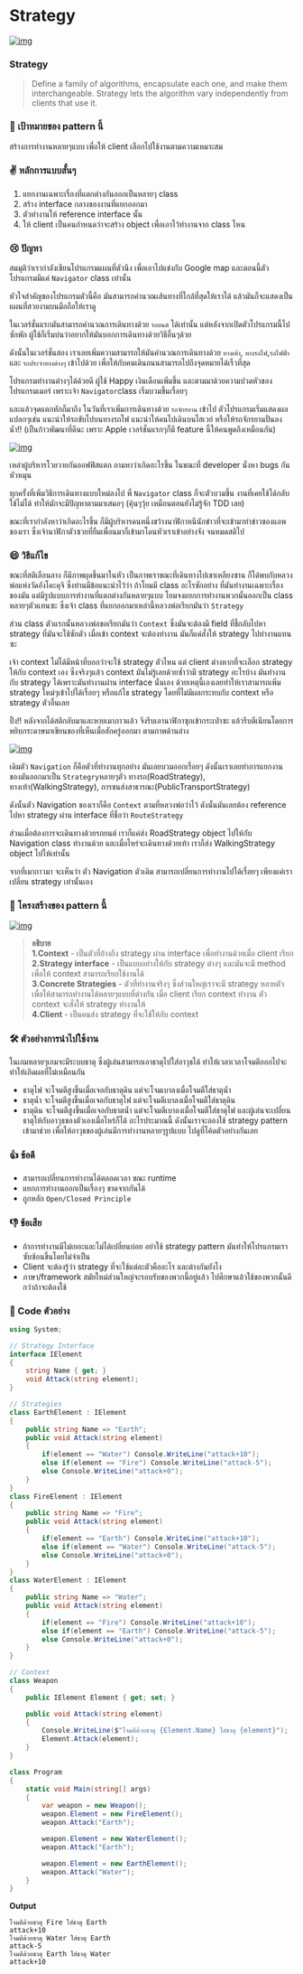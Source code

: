 # Strategy



[![img](https://github.com/saladpuk/design-patterns/raw/master/assets/strategy/strategy.png)](https://github.com/saladpuk/design-patterns/blob/master/assets/strategy/strategy.png)

### Strategy

> Define a family of algorithms, encapsulate each one, and make them interchangeable. Strategy lets the algorithm vary independently from clients that use it.

### 🎯 เป้าหมายของ pattern นี้

สร้างการทำงานหลายๆแบบ เพื่อให้ client เลือกไปใช้งานตามความเหมาะสม

### ✌ หลักการแบบสั้นๆ

1. แยกงานเฉพาะเรื่องที่แตกต่างกันออกเป็นหลายๆ class
2. สร้าง interface กลางของงานที่แยกออกมา
3. ตัวทำงานให้ reference interface นั้น
4. ให้ client เป็นคนกำหนดว่าจะสร้าง object เพื่อเอาไว้ทำงานจาก class ไหน

### 😢 ปัญหา

สมมุติว่าเรากำลังเขียนโปรแกรมแผนที่ตัวนึง เพื่อเอาไปแข่งกับ Google map และตอนนี้ตัวโปรแกรมมีแค่ `Navigator` class เท่านั้น

หัวใจสำคัญของโปรแกรมตัวนี้คือ มันสามารถคำนวณเส้นทางที่ใกล้ที่สุดให้เราได้ แล้วมันก็จะแสดงเป็นแผนที่สวยงามบนมือถือให้เราดู

ในเวอร์ชั่นแรกมันสามารถคำนวณการเดินทางด้วย `รถยนต์` ได้เท่านั้น แต่หลังจากเปิดตัวโปรแกรมนี้ไปซักพัก ผู้ใช้ก็เริ่มบ่นว่าอยากให้มันบอกการเดินทางด้วยวิธีอื่นๆด้วย

ดังนั้นในเวอร์ชั่นสอง เราเลยเพิ่มความสามารถให้มันคำนวณการเดินทางด้วย `ทางเท้า`, `ทางรถไฟ`,`รถไฟฟ้า` และ `รถประจำทางต่างๆ` เข้าไปด้วย เพื่อให้กับคนเดินถนนสามารถไปถึงจุดหมายได้เร็วที่สุด

โปรแกรมทำงานต่างๆได้ด้วยดี ผู้ใช้ Happy เงินเดือนเพิ่มขึ้น และตามมาด้วยความปวดหัวของโปรแกรมเมอร์ เพราะเจ้า `Navigator`class เริ่มบวมขึ้นเรื่อยๆ

และแล้วจุดแตกหักก็มาถึง ในวันที่เราเพิ่มการเดินทางด้วย `รถจักรยาน` เข้าไป ตัวโปรแกรมเริ่มแสดงผลแปลกๆเช่น แนะนำให้รถขับไปบนทางรถไฟ แนะนำให้คนไปเดินบนไฮเวย์ หรือให้รถจักรยานปั่นลงน้ำ!! \(เป็นก้าวพัฒนาที่ดีนะ เพราะ Apple เวอร์ชั่นแรกๆก็มี feature นี้ให้คนพูดถึงเหมือนกัน\)

[![img](https://github.com/saladpuk/design-patterns/raw/master/assets/strategy/problem.png)](https://github.com/saladpuk/design-patterns/blob/master/assets/strategy/problem.png)

เหล่าผู้บริหารโวยวายกันออฟฟิสแตก ถามหาว่าเกิดอะไรขึ้น ในขณะที่ developer นั่งหา bugs กันหัวหมุน

ทุกครั้งที่เพิ่มวิธีการเดินทางแบบใหม่ลงไป พี่ `Navigator` class ก็จะตัวบวมขึ้น งานที่เคยใช้ได้กลับใช้ไม่ได้ ทำให้มักจะมีปัญหาตามมาเสมอๆ \(คุ้นๆวุ้ย เหมือนตอนยังไม่รู้จัก TDD เลย\)

ขณะที่เรากำลังหาว่าเกิดอะไรขึ้น ก็มีผู้บริหารคนหนึ่งขว้างนาฬิกาหนีนักข่าวที่จะเข้ามาทำข่าวของแอพของเรา ซึ่งเจ้านาฬิกาตัวซวยที่ยืมเพื่อนมาก็เข้ามาโดนหัวเราเข้าอย่างจัง จนหมดสติไป

### 😄 วิธีแก้ไข

ขณะที่สติเลือนลาง ก็มีภาพผุดขึ้นมาในหัว เป็นภาพเราขณะที่เดินทางไปเขาเหลียงซาน ก็ได้พบกับหลวงพ่อแห่งวัดอังโคะคุจิ ซึ่งท่านมีข้อแนะนำไว้ว่า ถ้าโยมมี class อะไรซักอย่าง ที่มันทำงานเฉพาะเรื่องของมัน แต่มีรูปแบบการทำงานที่แตกต่างกันหลายๆแบบ โยมจงแยกการทำงานพวกนั้นออกเป็น class หลายๆตัวแทนซะ ซึ่งเจ้า class ที่แยกออกมาเหล่านี้หลวงพ่อเรียกมันว่า `Strategy`

ส่วน class ตัวแรกนั้นหลวงพ่อขอเรียกมันว่า `Context` ซึ่งมันจะต้องมี field ที่ชี้กลับไปหา strategy ที่มันจะใช้ซักตัว เมื่อเข้า context จะต้องทำงาน มันก็แค่สั่งให้ strategy ไปทำงานแทนซะ

เจ้า context ไม่ได้มีหน้าที่บอกว่าจะใช้ strategy ตัวไหน แต่ client ต่างหากที่จะเลือก strategy ให้กับ context เอง ซึ่งจริงๆแล้ว context มันไม่รู้เลยด้วยซ้ำว่ามี strategy อะไรบ้าง มันทำงานกับ strategy ได้เพราะมันทำงานผ่าน interface นั่นเอง ด้วยเหตุนี้เองเลยทำให้เราสามารถเพิ่ม strategy ใหม่ๆเข้าไปได้เรื่อยๆ หรือแก้ไข strategy โดยที่ไม่มีผลกระทบกับ context หรือ strategy ตัวอื่นเลย

ปิ้ง!! หลังจากได้สติกลับมาและหายเมากาวแล้ว จึงรีบเอานาฬิกาซุกเข้ากระเป๋าซะ แล้วรีบตีเนียนโดยการหยิบกระดาษมาเขียนของที่เห็นเมื่อสักครู่ออกมา ตามภาพด้านล่าง

[![img](https://github.com/saladpuk/design-patterns/raw/master/assets/strategy/solution.png)](https://github.com/saladpuk/design-patterns/blob/master/assets/strategy/solution.png)

เดิมตัว `Navigation` ก็คือตัวที่ทำงานทุกอย่าง มันเลยบวมออกเรื่อยๆ ดังนั้นเราเลยทำการแยกงานของมันออกมาเป็น `Strategry`หลายๆตัว ทางรถ\(RoadStrategy\), ทางเท้า\(WalkingStrategy\), การขนส่งสาธารณะ\(PublicTransportStrategy\)

ดังนั้นตัว Navigation ของเราก็คือ `Context` ตามที่หลวงพ่อว่าไว้ ดังนั้นมันเลยต้อง reference ไปหา strategy ผ่าน interface ที่ชื่อว่า `RouteStrategy`

ส่วนเมื่อต้องการจะเดินทางด้วยรถยนต์ เราก็แค่ส่ง RoadStrategy object ไปให้กับ Navigation class ทำงานด้วย และเมื่อไหร่จะเดินทางด้วยเท้า เราก็ส่ง WalkingStrategy object ไปให้เท่านั้น

จากที่เมากาวมา จะเห็นว่า ตัว Navigation ตัวเดิม สามารถเปลี่ยนการทำงานไปได้เรื่อยๆ เพียงแค่เราเปลี่ยน strategy เท่านั้นเอง

### 📌 โครงสร้างของ pattern นี้

[![img](https://github.com/saladpuk/design-patterns/raw/master/assets/strategy/structure-indexed.png)](https://github.com/saladpuk/design-patterns/blob/master/assets/strategy/structure-indexed.png)

> **อธิบาย**  
> **1.Context** - เป็นตัวที่อ้างถึง strategy ผ่าน interface เพื่อทำงานด้วยเมื่อ client เรียก  
> **2.Strategy interface** - เป็นแบบอย่างให้กับ strategy ต่างๆ และมันจะมี method เพื่อให้ context สามารถเรียกใช้งานได้  
> **3.Concrete Strategies** - ตัวที่ทำงานจริงๆ ซึ่งส่วนใหญ่เราจะมี strategy หลายตัว เพื่อให้สามารถทำงานได้หลายๆแบบที่ต่างกัน เมื่อ client เรียก context ทำงาน ตัว context จะสั่งให้ strategy ทำงานให้  
> **4.Client** - เป็นคนส่ง strategy ที่จะใช้ให้กับ context

### 🛠 ตัวอย่างการนำไปใช้งาน

ในเกมหลายๆเกมจะมีระบบธาตุ ซึ่งผู้เล่นสามารถเอาธาตุไปใส่อาวุธได้ ทำให้เวลาเวลาโจมตีออกไปจะทำให้เกิดผลที่ไม่เหมือนกัน

* ธาตุไฟ จะโจมตีสูงขึ้นเมื่อเจอกับธาตุดิน แต่จะโจมเบาลงเมื่อโจมตีใส่ธาตุน้ำ
* ธาตุน้ำ จะโจมตีสูงขึ้นเมื่อเจอกับธาตุไฟ แต่จะโจมตีเบาลงเมื่อโจมตีใส่ธาตุดิน
* ธาตุดิน จะโจมตีสูงขึ้นเมื่อเจอกับธาตน้ำ แต่จะโจมตีเบาลงเมื่อโจมตีใส่ธาตุไฟ และผู้เล่นจะเปลี่ยนธาตุให้กับอาวุธของตัวเองเมื่อไหร่ก็ได้ อะไรประมาณนี้ ดังนั้นเราจะลองใช้ strategy pattern เข้ามาช่วย เพื่อให้อาวุธของผู้เล่นมีการทำงานหลายๆรูปแบบ ไปดูที่โค้ดตัวอย่างกันเลย

### 👍 ข้อดี

* สามารถเปลี่ยนการทำงานได้ตลอดเวลา ขณะ runtime
* แยกการทำงานออกเป็นเรื่องๆ ขาดจากกันได้
* ถูกหลัก `Open/Closed Principle`

### 👎 ข้อเสีย

* ถ้าการทำงานมีไม่เยอะและไม่ได้เปลี่ยนบ่อย อย่าใช้ strategy pattern มันทำให้โปรแกรมเราซับซ้อนขึ้นโดยไม่จำเป็น
* Client จะต้องรู้ว่า strategy ที่จะใช้แต่ละตัวคืออะไร และต่างกันยังไง
* ภาษา/framework สมัยใหม่ส่วนใหญ่จะรอบรับของพวกนี้อยู่แล้ว ไปศึกษาแล้วใช้ของพวกนั้นดีกว่าถ้าจะต้องใช้

### ‍‍📝 Code ตัวอย่าง

```csharp
using System;

// Strategy Interface
interface IElement
{
    string Name { get; }
    void Attack(string element);
}

// Strategies
class EarthElement : IElement
{
    public string Name => "Earth";
    public void Attack(string element)
    {
        if(element == "Water") Console.WriteLine("attack+10");
        else if(element == "Fire") Console.WriteLine("attack-5");
        else Console.WriteLine("attack+0");
    }
}
class FireElement : IElement
{
    public string Name => "Fire";
    public void Attack(string element)
    {
        if(element == "Earth") Console.WriteLine("attack+10");
        else if(element == "Water") Console.WriteLine("attack-5");
        else Console.WriteLine("attack+0");
    }
}
class WaterElement : IElement
{
    public string Name => "Water";
    public void Attack(string element)
    {
        if(element == "Fire") Console.WriteLine("attack+10");
        else if(element == "Earth") Console.WriteLine("attack-5");
        else Console.WriteLine("attack+0");
    }
}

// Context
class Weapon
{
    public IElement Element { get; set; }

    public void Attack(string element)
    {
        Console.WriteLine($"โจมตีด้วยธาตุ {Element.Name} ใส่ธาตุ {element}");
        Element.Attack(element);
    }
}

class Program
{
    static void Main(string[] args)
    {
        var weapon = new Weapon();
        weapon.Element = new FireElement();
        weapon.Attack("Earth");

        weapon.Element = new WaterElement();
        weapon.Attack("Earth");

        weapon.Element = new EarthElement();
        weapon.Attack("Water");
    }
}
```

**Output**

```text
โจมตีด้วยธาตุ Fire ใส่ธาตุ Earth
attack+10
โจมตีด้วยธาตุ Water ใส่ธาตุ Earth
attack-5
โจมตีด้วยธาตุ Earth ใส่ธาตุ Water
attack+10
```


